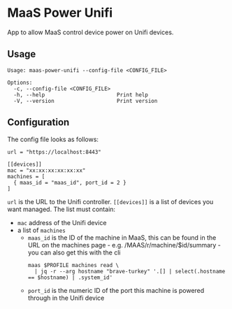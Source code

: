 # MaaS Power Unifi

App to allow MaaS control device power on Unifi devices.

## Usage

```shell
Usage: maas-power-unifi --config-file <CONFIG_FILE>

Options:
  -c, --config-file <CONFIG_FILE>
  -h, --help                       Print help
  -V, --version                    Print version
```

## Configuration

The config file looks as follows:
```
url = "https://localhost:8443"

[[devices]]
mac = "xx:xx:xx:xx:xx:xx"
machines = [
  { maas_id = "maas_id", port_id = 2 }
]
```

`url` is the URL to the Unifi controller. `[[devices]]` is a list of devices you want managed. The list must contain:

* `mac` address of the Unifi device
* a list of `machines`
  * `maas_id` is the ID of the machine in MaaS, this can be found in the URL on the machines page - e.g. /MAAS/r/machine/$id/summary - you can also get this with the cli
    ```
    maas $PROFILE machines read \
      | jq -r --arg hostname "brave-turkey" '.[] | select(.hostname == $hostname) | .system_id'
    ```
  * `port_id` is the numeric ID of the port this machine is powered through in the Unifi device
